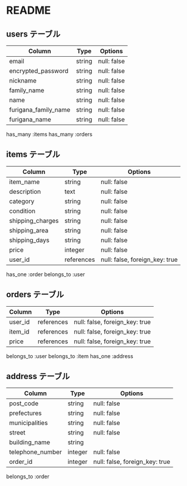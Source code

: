 # README

## users テーブル

| Column              | Type   | Options     |
| ------------------- | ------ | ----------- |
| email               | string | null: false |
| encrypted_password  | string | null: false |
| nickname            | string | null: false |
| family_name         | string | null: false |
| name                | string | null: false |
| furigana_family_name| string | null: false |
| furigana_name       | string | null: false |

has_many :items
has_many :orders


## items テーブル

| Column             | Type       | Options                        |
| ------------------ | ---------- | ------------------------------ |
| item_name          | string     | null: false                    |
| description        | text       | null: false                    |
| category           | string     | null: false                    |
| condition          | string     | null: false                    |
| shipping_charges   | string     | null: false                    |
| shipping_area      | string     | null: false                    |
| shipping_days      | string     | null: false                    |
| price              | integer    | null: false                    |
| user_id            | references | null: false, foreign_key: true |

has_one :order
belongs_to :user

## orders テーブル

| Column  | Type       | Options                        |
| ------- | ---------- | ------------------------------ |
| user_id | references | null: false, foreign_key: true |
| item_id | references | null: false, foreign_key: true |
| price   | references | null: false, foreign_key: true |

belongs_to :user
belongs_to :item
has_one :address

## address テーブル

| Column           | Type       | Options                        |
| ---------------- | ---------- | ------------------------------ |
| post_code        | string     | null: false                    |
| prefectures      | string     | null: false                    |
| municipalities   | string     | null: false                    |
| street           | string     | null: false                    |
| building_name    | string     |                                |
| telephone_number | integer    | null: false                    |
| order_id         | integer    | null: false, foreign_key: true |

belongs_to :order